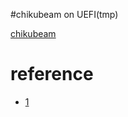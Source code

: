 #chikubeam on UEFI(tmp)

[chikubeam](https://github.com/masawada/chikubeam)

# reference
* [1](http://d.hatena.ne.jp/shina_ecc/20140819/1408434995)
